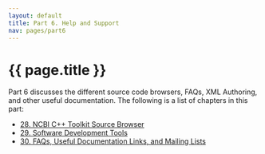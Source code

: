 ```yaml
---
layout: default
title: Part 6. Help and Support
nav: pages/part6
---
```



{{ page.title }}
=======================================

Part 6 discusses the different source code browsers, FAQs, XML Authoring, and other useful documentation. The following is a list of chapters in this part:

-   [28. NCBI C++ Toolkit Source Browser](ch_browse.html)
-   [29. Software Development Tools](ch_devtools.html)
-   [30. FAQs, Useful Documentation Links, and Mailing Lists](ch_faq.html)


